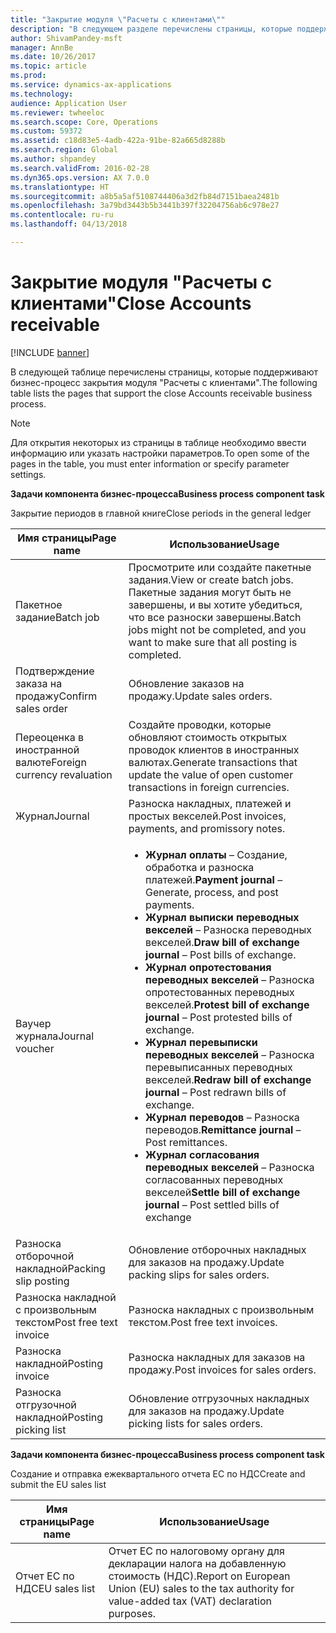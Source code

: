```yaml
---
title: "Закрытие модуля \"Расчеты с клиентами\""
description: "В следующем разделе перечислены страницы, которые поддерживают бизнес-процесс закрытия модуля \"Расчеты с клиентами\"."
author: ShivamPandey-msft
manager: AnnBe
ms.date: 10/26/2017
ms.topic: article
ms.prod: 
ms.service: dynamics-ax-applications
ms.technology: 
audience: Application User
ms.reviewer: twheeloc
ms.search.scope: Core, Operations
ms.custom: 59372
ms.assetid: c18d83e5-4adb-422a-91be-82a665d8288b
ms.search.region: Global
ms.author: shpandey
ms.search.validFrom: 2016-02-28
ms.dyn365.ops.version: AX 7.0.0
ms.translationtype: HT
ms.sourcegitcommit: a8b5a5af5108744406a3d2fb84d7151baea2481b
ms.openlocfilehash: 3a79bd3443b5b3441b397f32204756ab6c978e27
ms.contentlocale: ru-ru
ms.lasthandoff: 04/13/2018

---
```


# <a name="close-accounts-receivable"></a><span data-ttu-id="50d84-103">Закрытие модуля "Расчеты с клиентами"</span><span class="sxs-lookup"><span data-stu-id="50d84-103">Close Accounts receivable</span></span>

[!INCLUDE [banner](../includes/banner.md)]

<span data-ttu-id="50d84-104">В следующей таблице перечислены страницы, которые поддерживают бизнес-процесс закрытия модуля "Расчеты с клиентами".</span><span class="sxs-lookup"><span data-stu-id="50d84-104">The following table lists the pages that support the close Accounts receivable business process.</span></span>

> [!NOTE] 
> <span data-ttu-id="50d84-105">Для открытия некоторых из страницы в таблице необходимо ввести информацию или указать настройки параметров.</span><span class="sxs-lookup"><span data-stu-id="50d84-105">To open some of the pages in the table, you must enter information or specify parameter settings.</span></span>

<span data-ttu-id="50d84-106">**Задачи компонента бизнес-процесса**</span><span class="sxs-lookup"><span data-stu-id="50d84-106">**Business process component task**</span></span>                   

<span data-ttu-id="50d84-107">Закрытие периодов в главной книге</span><span class="sxs-lookup"><span data-stu-id="50d84-107">Close periods in the general ledger</span></span>

| <span data-ttu-id="50d84-108">Имя страницы</span><span class="sxs-lookup"><span data-stu-id="50d84-108">Page name</span></span>                            | <span data-ttu-id="50d84-109">Использование</span><span class="sxs-lookup"><span data-stu-id="50d84-109">Usage</span></span>                                                                                      |
|--------------------------------------|--------------------------------------------------------------------------------------------|
|<span data-ttu-id="50d84-110">Пакетное задание</span><span class="sxs-lookup"><span data-stu-id="50d84-110">Batch job</span></span>                             | <span data-ttu-id="50d84-111">Просмотрите или создайте пакетные задания.</span><span class="sxs-lookup"><span data-stu-id="50d84-111">View or create batch jobs.</span></span> <span data-ttu-id="50d84-112">Пакетные задания могут быть не завершены, и вы хотите убедиться, что все разноски завершены.</span><span class="sxs-lookup"><span data-stu-id="50d84-112">Batch jobs might not be completed, and you want to make sure that all posting is completed.</span></span>                                                                                                               |
|<span data-ttu-id="50d84-113">Подтверждение заказа на продажу</span><span class="sxs-lookup"><span data-stu-id="50d84-113">Confirm sales order</span></span>                   | <span data-ttu-id="50d84-114">Обновление заказов на продажу.</span><span class="sxs-lookup"><span data-stu-id="50d84-114">Update sales orders.</span></span>                                                                       |
|<span data-ttu-id="50d84-115">Переоценка в иностранной валюте</span><span class="sxs-lookup"><span data-stu-id="50d84-115">Foreign currency revaluation</span></span>          | <span data-ttu-id="50d84-116">Создайте проводки, которые обновляют стоимость открытых проводок клиентов в иностранных валютах.</span><span class="sxs-lookup"><span data-stu-id="50d84-116">Generate transactions that update the value of open customer transactions in foreign currencies.</span></span>                                                                                                                         |
| <span data-ttu-id="50d84-117">Журнал</span><span class="sxs-lookup"><span data-stu-id="50d84-117">Journal</span></span>                              | <span data-ttu-id="50d84-118">Разноска накладных, платежей и простых векселей.</span><span class="sxs-lookup"><span data-stu-id="50d84-118">Post invoices, payments, and promissory notes.</span></span>                                             |
| <span data-ttu-id="50d84-119">Ваучер журнала</span><span class="sxs-lookup"><span data-stu-id="50d84-119">Journal voucher</span></span>                      |<ul><li><span data-ttu-id="50d84-120">**Журнал оплаты** – Создание, обработка и разноска платежей.</span><span class="sxs-lookup"><span data-stu-id="50d84-120">**Payment journal** – Generate, process, and post payments.</span></span></li><li><span data-ttu-id="50d84-121">**Журнал выписки переводных векселей** – Разноска переводных векселей.</span><span class="sxs-lookup"><span data-stu-id="50d84-121">**Draw bill of exchange journal** – Post bills of exchange.</span></span></li><li><span data-ttu-id="50d84-122">**Журнал опротестования переводных векселей** – Разноска опротестованных переводных векселей.</span><span class="sxs-lookup"><span data-stu-id="50d84-122">**Protest bill of exchange journal** – Post protested bills of exchange.</span></span></li><li><span data-ttu-id="50d84-123">**Журнал перевыписки переводных векселей** – Разноска перевыписанных переводных векселей.</span><span class="sxs-lookup"><span data-stu-id="50d84-123">**Redraw bill of exchange journal** – Post redrawn bills of exchange.</span></span></li><li><span data-ttu-id="50d84-124">**Журнал переводов** – Разноска переводов.</span><span class="sxs-lookup"><span data-stu-id="50d84-124">**Remittance journal** – Post remittances.</span></span></li><li><span data-ttu-id="50d84-125">**Журнал согласования переводных векселей** – Разноска согласованных переводных векселей</span><span class="sxs-lookup"><span data-stu-id="50d84-125">**Settle bill of exchange journal** – Post settled bills of exchange</span></span></li></ul>                   |
| <span data-ttu-id="50d84-126">Разноска отборочной накладной</span><span class="sxs-lookup"><span data-stu-id="50d84-126">Packing slip posting</span></span>                 | <span data-ttu-id="50d84-127">Обновление отборочных накладных для заказов на продажу.</span><span class="sxs-lookup"><span data-stu-id="50d84-127">Update packing slips for sales orders.</span></span>                                                     |
| <span data-ttu-id="50d84-128">Разноска накладной с произвольным текстом</span><span class="sxs-lookup"><span data-stu-id="50d84-128">Post free text invoice</span></span>               | <span data-ttu-id="50d84-129">Разноска накладных с произвольным текстом.</span><span class="sxs-lookup"><span data-stu-id="50d84-129">Post free text invoices.</span></span>                                                                   |
| <span data-ttu-id="50d84-130">Разноска накладной</span><span class="sxs-lookup"><span data-stu-id="50d84-130">Posting invoice</span></span>                      | <span data-ttu-id="50d84-131">Разноска накладных для заказов на продажу.</span><span class="sxs-lookup"><span data-stu-id="50d84-131">Post invoices for sales orders.</span></span>                                                            |
| <span data-ttu-id="50d84-132">Разноска отгрузочной накладной</span><span class="sxs-lookup"><span data-stu-id="50d84-132">Posting picking list</span></span>                 |<span data-ttu-id="50d84-133">Обновление отгрузочных накладных для заказов на продажу.</span><span class="sxs-lookup"><span data-stu-id="50d84-133">Update picking lists for sales orders.</span></span>                                                      |

<span data-ttu-id="50d84-134">**Задачи компонента бизнес-процесса**</span><span class="sxs-lookup"><span data-stu-id="50d84-134">**Business process component task**</span></span>   

<span data-ttu-id="50d84-135">Создание и отправка ежеквартального отчета ЕС по НДС</span><span class="sxs-lookup"><span data-stu-id="50d84-135">Create and submit the EU sales list</span></span>

| <span data-ttu-id="50d84-136">Имя страницы</span><span class="sxs-lookup"><span data-stu-id="50d84-136">Page name</span></span>                            | <span data-ttu-id="50d84-137">Использование</span><span class="sxs-lookup"><span data-stu-id="50d84-137">Usage</span></span>                                                                                      |
|--------------------------------------|--------------------------------------------------------------------------------------------|
|<span data-ttu-id="50d84-138">Отчет ЕС по НДС</span><span class="sxs-lookup"><span data-stu-id="50d84-138">EU sales list</span></span>                         | <span data-ttu-id="50d84-139">Отчет ЕС по налоговому органу для декларации налога на добавленную стоимость (НДС).</span><span class="sxs-lookup"><span data-stu-id="50d84-139">Report on European Union (EU) sales to the tax authority for value-added tax (VAT) declaration purposes.</span></span>                                                                                                                           |







